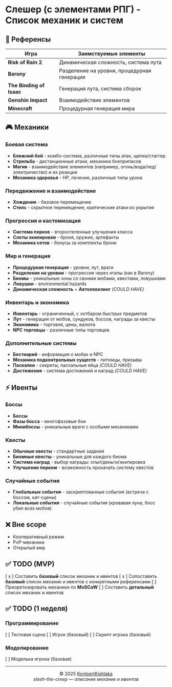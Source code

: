 # Слешер (с элементами РПГ) - Список механик и систем

## 🎯 Референсы

| Игра                     | Заимствуемые элементы                       |
| ------------------------ | ------------------------------------------- |
| **Risk of Rain 2**       | Динамическая сложность, система лута        |
| **Barony**               | Разделение на уровни, процедурная генерация |
| **The Binding of Isaac** | Генерация лута, система сборок              |
| **Genshin Impact**       | Взаимодействие элементов                    |
| **Minecraft**            | Процедурная генерация мира                  |

## 🎮 Механики

### Боевая система

- **Ближний бой** - комбо-система, различные типы атак, щепка/стаггер
- **Стрельба** - дистанционные атаки, механика боеприпасов
- **Магия** - взаимодействие элементов (например, огонь/вода/лед/электричество) и их реакции
- **Механика здоровья** - HP, лечение, различные типы урона

### Передвижение и взаимодействие

- **Хождение** - базовое перемещение
- **Стелс** - скрытное перемещение, критические атаки из укрытия

### Прогрессия и кастомизация

- **Система перков** - второстепенные улучшения класса
- **Слоты экипировки** - броня, оружие, артефакты
- **Механика сетов** - бонусы за комплекты брони

### Мир и генерация

- **Процедурная генерация** - уровни, лут, враги
- **Разделение на уровни** - прогрессия через этапы (как в Barony)
- **Биомы** - уникальные зоны со своими мобами, квестами, ловушками
- **Ловушки** - environmental hazards
- **Динамическая сложность** + **Автолевелинг** _(COULD HAVE)_

### Инвентарь и экономика

- **Инвентарь** - ограниченный, с хотбаром быстрых предметов
- **Лут** - генерация от мобов, сундуков, боссов, награды за квесты
- **Экономика** - торговля, цены, валюта
- **NPC торговцы** - различные типы торговцев

### Дополнительные системы

- **Бестиарий** - информация о мобах и NPC
- **Механика подконтрольных существ** - питомцы, призывы
- **Паскалки** - секреты, пасхальные яйца _(COULD HAVE)_
- **Достижения** - система достижений и наград _(COULD HAVE)_

## ⚡ Ивенты

### Боссы

- **Боссы**
- **Фазы босса** - многофазовые бои
- **Минибоссы** - уникальные враги с особыми механиками

### Квесты

- **Обычные квесты** - стандартные задания
- **Биомные квесты** - уникальные для каждого биома
- **Система наград** - выбор награды: опыт/деньги/экипировка
- **Улучшение перком** - возможность прокачать систему квестов

### Случайные события

- **Глобальные события** - заскриптованные события (встреча с боссом, кат-сцены)
- **Локальные события** - случайные события (кровавая луна, босс убил всех мобов)

## ❌ Вне scope

- Кооперативный режим
- PvP-механики
- Открытый мир

## ✅ TODO (MVP)

[ x ] Составить **базовый** список механик и ивентов
[ x ] Сопоставить **базовый** список механик и ивентов с конкретными референсами
[  ] Приоретизировать механики по **MoSCoW**
[  ] Составить **детальный** список механик и ивентов

## ✅ TODO (1 неделя)

### Программирование

[  ] Тестовая сцена
[  ] Игрок (базовый)
[  ] Скрипт игрока (базовый)

### Моделирование

[  ] Моделька игрока (базовая)

---

<div align="center">
  <span>© 2025 <a href="https://github.com/KontsertKishlaka" targer="_blank">KontsertKishlaka</a></span>
  <br>
  <span><i>slash-the-creep — описание механик и ивентов</i></span>
</div>
